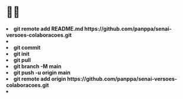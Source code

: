 <h1>🙏🙏
<br>
<h4>
	<li>git remote add README.md https://github.com/panppa/senai-versoes-colaboracoes.git<li>
	<li>git commit
	<li>git init
	<li>git pull
	<li>git branch -M main
	<li>git push -u origin main
	<li>git remote add origin https://github.com/panppa/senai-versoes-colaboracoes.git<li>
